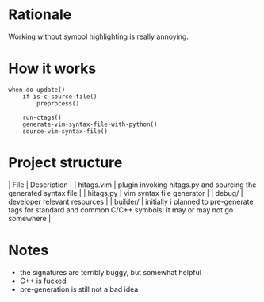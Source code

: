 # Rationale
Working without symbol highlighting is really annoying.

# How it works

    when do-update()
        if is-c-source-file()
            preprocess()

        run-ctags()
        generate-vim-syntax-file-with-python()
        source-vim-syntax-file()

# Project structure

| File | Description |
| hitags.vim | plugin invoking hitags.py and sourcing the generated syntax file |
| hitags.py | vim syntax file generator |
| debug/ | developer relevant resources |
| builder/ | initially i planned to pre-generate tags for standard and common C/C++ symbols; it may or may not go somewhere |

# Notes
* the signatures are terribly buggy, but somewhat helpful
* C++ is fucked
* pre-generation is still not a bad idea
